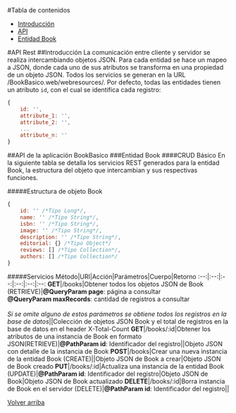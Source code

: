 #Tabla de contenidos
-  [Introducción](#introducción)
-  [API](#api-de-la-aplicación-bookbasico)
  - [Entidad Book](#entidad-book)

#API Rest
##Introducción
La comunicación entre cliente y servidor se realiza intercambiando objetos JSON. Para cada entidad se hace un mapeo a JSON, donde cada uno de sus atributos se transforma en una propiedad de un objeto JSON. Todos los servicios se generan en la URL /BookBasico.web/webresources/. Por defecto, todas las entidades tienen un atributo `id`, con el cual se identifica cada registro:

```javascript
{
    id: '',
    attribute_1: '',
    attribute_2: '',
    ...
    attribute_n: ''
}
```

##API de la aplicación BookBasico
###Entidad Book
####CRUD Básico
En la siguiente tabla se detalla los servicios REST generados para la entidad Book, la estructura del objeto que intercambian y sus respectivas funciones.

#####Estructura de objeto Book
```javascript
{
    id: '' /*Tipo Long*/,
    name: '' /*Tipo String*/,
    isbn: '' /*Tipo String*/,
    image: '' /*Tipo String*/,
    description: '' /*Tipo String*/,
    editorial: {} /*Tipo Object*/
    reviews: [] /*Tipo Collection*/,
    authors: [] /*Tipo Collection*/
}
```
#####Servicios
Método|URI|Acción|Parámetros|Cuerpo|Retorno
:--:|:--:|:--:|:--:|:--:|:--:
**GET**|/books|Obtener todos los objetos JSON de Book (RETRIEVE)|**@QueryParam page**: página a consultar<br>**@QueryParam maxRecords**: cantidad de registros a consultar<br><br>*Si se omite alguno de estos parámetros se obtiene todos los registros en la base de datos*||Colección de objetos JSON Book y el total de registros en la base de datos en el header X-Total-Count
**GET**|/books/:id|Obtener los atributos de una instancia de Book en formato JSON(RETRIEVE)|**@PathParam id**: Identificador del registro||Objeto JSON con detalle de la instancia de Book
**POST**|/books|Crear una nueva instancia de la entidad Book (CREATE)||Objeto JSON de Book a crear|Objeto JSON de Book creado
**PUT**|/books/:id|Actualiza una instancia de la entidad Book (UPDATE)|**@PathParam id**: Identificador del registro|Objeto JSON de Book|Objeto JSON de Book actualizado
**DELETE**|/books/:id|Borra instancia de Book en el servidor (DELETE)|<strong>@PathParam id</strong>: Identificador del registro||

[Volver arriba](#tabla-de-contenidos)


